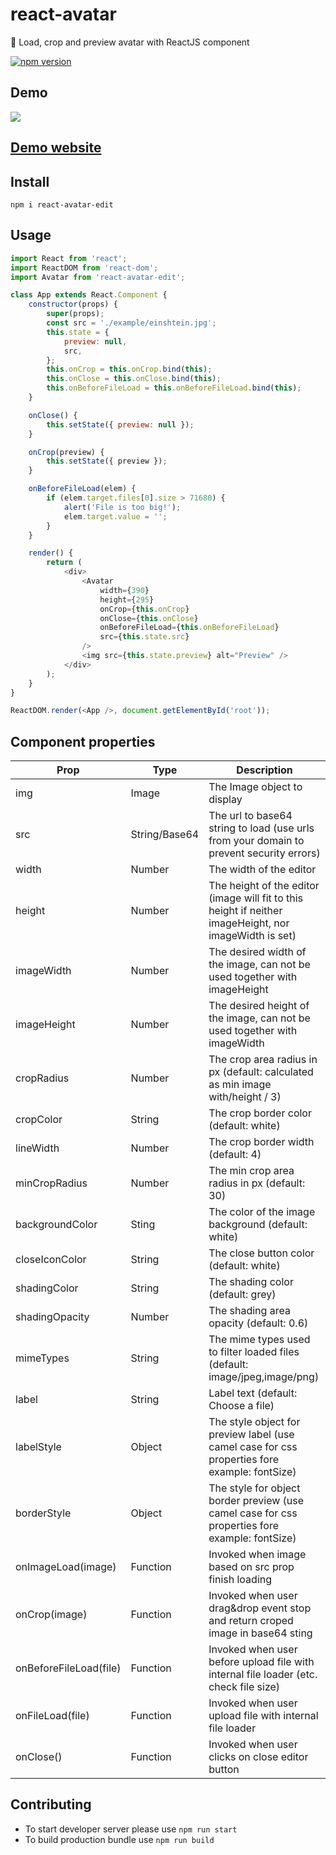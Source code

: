 # react-avatar

👤 Load, crop and preview avatar with ReactJS component

[![npm version](https://badge.fury.io/js/react-avatar-edit.svg)](https://badge.fury.io/js/react-avatar-edit)

## Demo

![](https://media.giphy.com/media/3o7aD1fCeJxzNu2uYg/giphy.gif)

## [Demo website](https://kirill3333.github.io/react-avatar/)

## Install

`npm i react-avatar-edit`

## Usage

```javascript
import React from 'react';
import ReactDOM from 'react-dom';
import Avatar from 'react-avatar-edit';

class App extends React.Component {
	constructor(props) {
		super(props);
		const src = './example/einshtein.jpg';
		this.state = {
			preview: null,
			src,
		};
		this.onCrop = this.onCrop.bind(this);
		this.onClose = this.onClose.bind(this);
		this.onBeforeFileLoad = this.onBeforeFileLoad.bind(this);
	}

	onClose() {
		this.setState({ preview: null });
	}

	onCrop(preview) {
		this.setState({ preview });
	}

	onBeforeFileLoad(elem) {
		if (elem.target.files[0].size > 71680) {
			alert('File is too big!');
			elem.target.value = '';
		}
	}

	render() {
		return (
			<div>
				<Avatar
					width={390}
					height={295}
					onCrop={this.onCrop}
					onClose={this.onClose}
					onBeforeFileLoad={this.onBeforeFileLoad}
					src={this.state.src}
				/>
				<img src={this.state.preview} alt="Preview" />
			</div>
		);
	}
}

ReactDOM.render(<App />, document.getElementById('root'));
```

## Component properties

| Prop                   | Type          | Description                                                                                            |
| ---------------------- | ------------- | ------------------------------------------------------------------------------------------------------ |
| img                    | Image         | The Image object to display                                                                            |
| src                    | String/Base64 | The url to base64 string to load (use urls from your domain to prevent security errors)                |
| width                  | Number        | The width of the editor                                                                                |
| height                 | Number        | The height of the editor (image will fit to this height if neither imageHeight, nor imageWidth is set) |
| imageWidth             | Number        | The desired width of the image, can not be used together with imageHeight                              |
| imageHeight            | Number        | The desired height of the image, can not be used together with imageWidth                              |
| cropRadius             | Number        | The crop area radius in px (default: calculated as min image with/height / 3)                          |
| cropColor              | String        | The crop border color (default: white)                                                                 |
| lineWidth              | Number        | The crop border width (default: 4)                                                                     |
| minCropRadius          | Number        | The min crop area radius in px (default: 30)                                                           |
| backgroundColor        | Sting         | The color of the image background (default: white)                                                     |
| closeIconColor         | String        | The close button color (default: white)                                                                |
| shadingColor           | String        | The shading color (default: grey)                                                                      |
| shadingOpacity         | Number        | The shading area opacity (default: 0.6)                                                                |
| mimeTypes              | String        | The mime types used to filter loaded files (default: image/jpeg,image/png)                             |
| label                  | String        | Label text (default: Choose a file)                                                                    |
| labelStyle             | Object        | The style object for preview label (use camel case for css properties fore example: fontSize)          |
| borderStyle            | Object        | The style for object border preview (use camel case for css properties fore example: fontSize)         |
| onImageLoad(image)     | Function      | Invoked when image based on src prop finish loading                                                    |
| onCrop(image)          | Function      | Invoked when user drag&drop event stop and return croped image in base64 sting                         |
| onBeforeFileLoad(file) | Function      | Invoked when user before upload file with internal file loader (etc. check file size)                  |
| onFileLoad(file)       | Function      | Invoked when user upload file with internal file loader                                                |
| onClose()              | Function      | Invoked when user clicks on close editor button                                                        |

## Contributing

-   To start developer server please use `npm run start`
-   To build production bundle use `npm run build`
